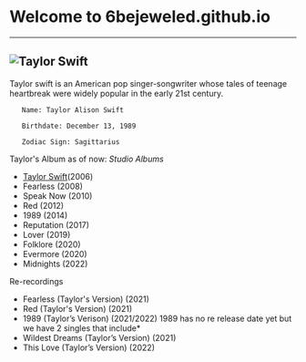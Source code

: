 # Welcome to 6bejeweled.github.io
---
![Taylor Swift](https://i.scdn.co/image/ab6761610000e5eb5a00969a4698c3132a15fbb0)
---
  Taylor swift is an American pop singer-songwriter whose tales of teenage heartbreak were widely popular in the early 21st century.
  
       Name: Taylor Alison Swift
  
       Birthdate: December 13, 1989
  
       Zodiac Sign: Sagittarius
       
 Taylor's Album as of now:
 *Studio Albums*
- [Taylor Swift](https://open.spotify.com/album/5eyZZoQEFQWRHkV2xgAeBw?si=mA8jeyeuQ6uL8NQLOk1xGQ)(2006)
- Fearless (2008)
- Speak Now (2010)
- Red (2012)
- 1989 (2014)
- Reputation (2017)
- Lover (2019)
- Folklore (2020)
- Evermore (2020)
- Midnights (2022)

Re-recordings
- Fearless (Taylor's Version) (2021)
- Red (Taylor's Version) (2021)
- 1989 (Taylor’s Verison) (2021/2022) 1989 has no re release date yet but we have 2 singles that include*
- Wildest Dreams (Taylor’s Version) (2021)
- This Love (Taylor’s Version) (2022)
